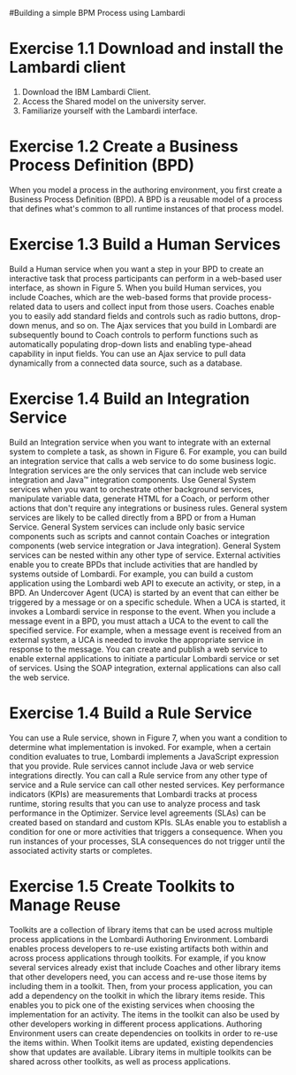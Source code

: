 #Building a simple BPM Process using Lambardi

# Exercise 1.1 Download and install the Lambardi client #
1. Download the IBM Lambardi Client.
2. Access the Shared model on the university server.
3. Familiarize yourself with the Lambardi interface.

# Exercise 1.2  Create a Business Process Definition (BPD) #
When you model a process in the authoring environment, you first create a Business Process Definition (BPD). A BPD is a reusable model of a process that defines what's common to all runtime instances of that process model.

# Exercise 1.3 Build a Human Services #

Build a Human service when you want a step in your BPD to create an interactive task that process participants can perform in a web-based user interface, as shown in Figure 5. When you build Human services, you include Coaches, which are the web-based forms that provide process-related data to users and collect input from those users. Coaches enable you to easily add standard fields and controls such as radio buttons, drop-down menus, and so on.
The Ajax services that you build in Lombardi are subsequently bound to Coach controls to perform functions such as automatically populating drop-down lists and enabling type-ahead capability in input fields. You can use an Ajax service to pull data dynamically from a connected data source, such as a database.

# Exercise 1.4 Build an Integration Service #

Build an Integration service when you want to integrate with an external system to complete a task, as shown in Figure 6. For example, you can build an integration service that calls a web service to do some business logic. Integration services are the only services that can include web service integration and Java™ integration components.
Use General System services when you want to orchestrate other background services, manipulate variable data, generate HTML for a Coach, or perform other actions that don't require any integrations or business rules. General system services are likely to be called directly from a BPD or from a Human Service. General System services can include only basic service components such as scripts and cannot contain Coaches or integration components (web service integration or Java integration). General System services can be nested within any other type of service.
External activities enable you to create BPDs that include activities that are handled by systems outside of Lombardi. For example, you can build a custom application using the Lombardi web API to execute an activity, or step, in a BPD.
An Undercover Agent (UCA) is started by an event that can either be triggered by a message or on a specific schedule. When a UCA is started, it invokes a Lombardi service in response to the event. When you include a message event in a BPD, you must attach a UCA to the event to call the specified service. For example, when a message event is received from an external system, a UCA is needed to invoke the appropriate service in response to the message.
You can create and publish a web service to enable external applications to initiate a particular Lombardi service or set of services. Using the SOAP integration, external applications can also call the web service.

# Exercise 1.4 Build a Rule Service #

You can use a Rule service, shown in Figure 7, when you want a condition to determine what implementation is invoked. For example, when a certain condition evaluates to true, Lombardi implements a JavaScript expression that you provide. Rule services cannot include Java or web service integrations directly. You can call a Rule service from any other type of service and a Rule service can call other nested services.
Key performance indicators (KPIs) are measurements that Lombardi tracks at process runtime, storing results that you can use to analyze process and task performance in the Optimizer.
Service level agreements (SLAs) can be created based on standard and custom KPIs. SLAs enable you to establish a condition for one or more activities that triggers a consequence. When you run instances of your processes, SLA consequences do not trigger until the associated activity starts or completes.

# Exercise 1.5 Create Toolkits to Manage Reuse #

Toolkits are a collection of library items that can be used across multiple process applications in the Lombardi Authoring Environment. Lombardi enables process developers to re-use existing artifacts both within and across process applications through toolkits. For example, if you know several services already exist that include Coaches and other library items that other developers need, you can access and re-use those items by including them in a toolkit. Then, from your process application, you can add a dependency on the toolkit in which the library items reside. This enables you to pick one of the existing services when choosing the implementation for an activity. The items in the toolkit can also be used by other developers working in different process applications.
Authoring Environment users can create dependencies on toolkits in order to re-use the items within. When Toolkit items are updated, existing dependencies show that updates are available.
Library items in multiple toolkits can be shared across other toolkits, as well as process applications.
